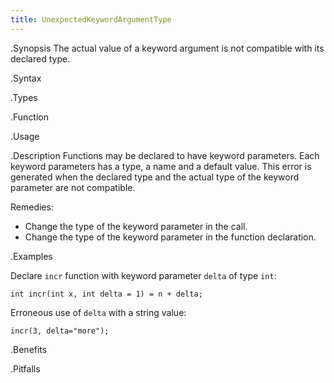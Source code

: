 ```yaml
---
title: UnexpectedKeywordArgumentType
---
```


.Synopsis
The actual value of a keyword argument is not compatible with its declared type.

.Syntax

.Types

.Function
       
.Usage

.Description
Functions may be declared to have keyword parameters. Each keyword parameters has a type, a name and a default value.
This error is generated when the declared type and the actual type of the keyword parameter are not compatible.

Remedies:

*  Change the type of the keyword parameter in the call.
*  Change the type of the keyword parameter in the function declaration.

.Examples

Declare `incr` function with keyword parameter `delta` of type `int`:
```rascal-shell,error
int incr(int x, int delta = 1) = n + delta;
```
Erroneous use of `delta` with a string value:
```rascal-shell,continue,error
incr(3, delta="more");
```

.Benefits

.Pitfalls

